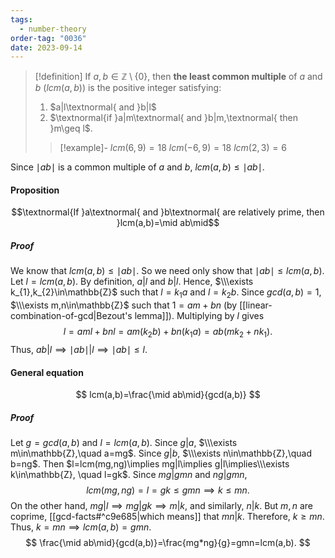 ```yaml
---
tags:
  - number-theory
order-tag: "0036"
date: 2023-09-14
---
```

>[!definition]
>If $a,b\in\mathbb{Z}\setminus\{0\}$, then **the least common multiple** of $a$ and $b$ ($lcm(a,b)$) is the positive integer satisfying:
>1. $a|l\textnormal{ and }b|l$
>2. $\textnormal{if }a|m\textnormal{ and }b|m,\textnormal{ then }m\geq l$.
>
>>[!example]-
>>$lcm(6,9)=18$
>>$lcm(-6,9)=18$
>>$lcm(2,3)=6$

Since $\mid ab\mid$ is a common multiple of $a$ and $b$, $lcm(a,b)\leq\mid ab\mid$.

#### Proposition
$$\textnormal{If }a\textnormal{ and }b\textnormal{ are relatively prime, then }lcm(a,b)=\mid ab\mid$$
##### Proof
We know that $lcm(a,b)\leq\mid ab\mid$. So we need only show that $\mid ab\mid\leq lcm(a,b)$. Let $l=lcm(a,b)$. By definition, $a|l$ and $b|l$. Hence, $\\\exists k_{1},k_{2}\in\mathbb{Z}$ such that $l=k_{1}a$ and $l=k_{2}b$. Since $gcd(a,b)=1$, $\\\exists m,n\in\mathbb{Z}$ such that $1=am+bn$ (by [[linear-combination-of-gcd|Bezout's lemma]]). Multiplying by $l$ gives $$l=aml+bnl=am(k_{2}b)+bn(k_{1}a)=ab(mk_{2}+nk_{1}).$$
Thus, $ab|l\implies\mid ab\mid|l\implies\mid ab\mid\leq l$.

#### General equation
$$
lcm(a,b)=\frac{\mid ab\mid}{gcd(a,b)}
$$
##### Proof
Let $g=gcd(a,b)$ and $l=lcm(a,b)$.
Since $g|a$, $\\\exists m\in\mathbb{Z},\quad a=mg$.
Since $g|b$, $\\\exists n\in\mathbb{Z},\quad b=ng$.
Then $l=lcm(mg,ng)\implies mg|l\implies g|l\implies\\\exists k\in\mathbb{Z}, \quad l=gk$.
Since $mg|gmn$ and $ng|gmn$, $$lcm(mg,ng)=l=gk\leq gmn\implies k\leq mn.$$On the other hand, $mg|l\implies mg|gk\implies m|k$, and similarly, $n|k$. But $m,n$ are coprime, [[gcd-facts#^c9e685|which means]] that $mn|k$. Therefore, $k\geq mn.$
Thus, $k=mn\implies lcm(a,b)=gmn$.
$$
\frac{\mid ab\mid}{gcd(a,b)}=\frac{mg*ng}{g}=gmn=lcm(a,b).
$$
